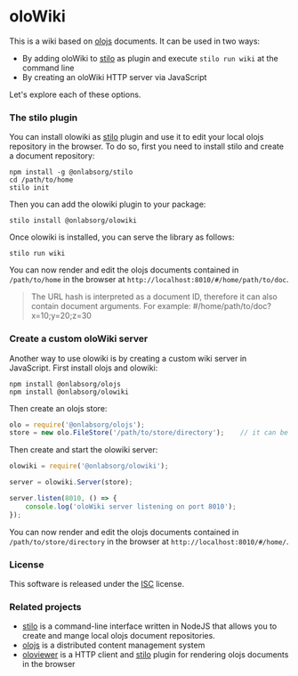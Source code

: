 # oloWiki

This is a wiki based on [olojs] documents. It can be used in two ways:

* By adding oloWiki to [stilo] as plugin and execute `stilo run wiki` at the 
  command line
* By creating an oloWiki HTTP server via JavaScript

Let's explore each of these options.

### The stilo plugin
You can install olowiki as [stilo] plugin and use it to edit your local 
olojs repository in the browser. To do so, first you need to install stilo and 
create a document repository:

```
npm install -g @onlabsorg/stilo
cd /path/to/home
stilo init
```

Then you can add the olowiki plugin to your package:

```
stilo install @onlabsorg/olowiki
```

Once olowiki is installed, you can serve the library as follows:

```
stilo run wiki
```

You can now render and edit the olojs documents contained in `/path/to/home`
in the browser at `http://localhost:8010/#/home/path/to/doc`.

> The URL hash is interpreted as a document ID, therefore it can also contain
> document arguments. For example: #/home/path/to/doc?x=10;y=20;z=30


### Create a custom oloWiki server
Another way to use olowiki is by creating a custom wiki server in JavaScript.
First install olojs and olowiki:

```
npm install @onlabsorg/olojs
npm install @onlabsorg/olowiki
```

Then create an olojs store:

```js
olo = require('@onlabsorg/olojs');
store = new olo.FileStore('/path/to/store/directory');    // it can be any store type, not just a FileStore
```

Then create and start the olowiki server:

```js
olowiki = require('@onlabsorg/olowiki');

server = olowiki.Server(store);

server.listen(8010, () => {
    console.log('oloWiki server listening on port 8010');
});
```

You can now render and edit the olojs documents contained in `/path/to/store/directory`
in the browser at `http://localhost:8010/#/home/`.


### License
This software is released under the [ISC](https://opensource.org/licenses/ISC) 
license.


### Related projects
* [stilo] is a command-line interface written in NodeJS that allows you to
  create and mange local olojs document repositories.
* [olojs] is a distributed content management system
* [oloviewer] is a HTTP client and [stilo] plugin for rendering olojs
  documents in the browser


[olojs]: https://github.com/onlabsorg/olojs/blob/master/README.md
[stilo]: https://github.com/onlabsorg/stilo/blob/main/README.md
[oloviewer]: https://github.com/onlabsorg/oloviewer/blob/main/README.md

